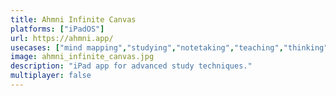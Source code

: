 ```yaml
---
title: Ahmni Infinite Canvas
platforms: ["iPadOS"]
url: https://ahmni.app/
usecases: ["mind mapping","studying","notetaking","teaching","thinking"]
image: ahmni_infinite_canvas.jpg
description: "iPad app for advanced study techniques."
multiplayer: false
---
```


